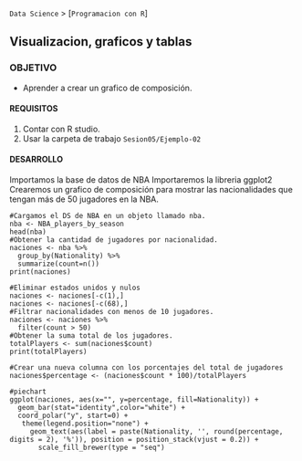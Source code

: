 `Data Science` > [`Programacion con R`]
## Visualizacion, graficos y tablas

### OBJETIVO
- Aprender a crear un grafico de composición. 

#### REQUISITOS
1. Contar con R studio.
1. Usar la carpeta de trabajo `Sesion05/Ejemplo-02`

#### DESARROLLO

Importamos la base de datos de NBA
Importaremos la libreria ggplot2
Crearemos un grafico de composición para mostrar las nacionalidades que tengan más de 50 jugadores en la NBA.

```{r}
#Cargamos el DS de NBA en un objeto llamado nba.
nba <- NBA_players_by_season
head(nba)
#Obtener la cantidad de jugadores por nacionalidad.
naciones <- nba %>%
  group_by(Nationality) %>%
  summarize(count=n())
print(naciones)

#Eliminar estados unidos y nulos
naciones <- naciones[-c(1),]
naciones <- naciones[-c(68),]
#Filtrar nacionalidades con menos de 10 jugadores.
naciones <- naciones %>% 
  filter(count > 50)
#Obtener la suma total de los jugadores.
totalPlayers <- sum(naciones$count)
print(totalPlayers)

#Crear una nueva columna con los porcentajes del total de jugadores
naciones$percentage <- (naciones$count * 100)/totalPlayers

#piechart
ggplot(naciones, aes(x="", y=percentage, fill=Nationality)) +
  geom_bar(stat="identity",color="white") +
  coord_polar("y", start=0) +
   theme(legend.position="none") +
     geom_text(aes(label = paste(Nationality, '', round(percentage, digits = 2), '%')), position = position_stack(vjust = 0.2)) +
       scale_fill_brewer(type = "seq")



```
